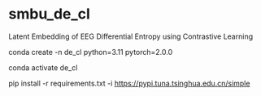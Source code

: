 # smbu_de_cl
Latent Embedding of EEG Differential Entropy using Contrastive Learning

conda create -n de_cl python=3.11 pytorch=2.0.0

conda activate de_cl

pip install -r requirements.txt -i https://pypi.tuna.tsinghua.edu.cn/simple
